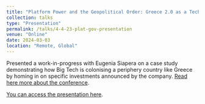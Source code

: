 ```yaml
---
title: "Platform Power and the Geopolitical Order: Greece 2.0 as a Tech Colony"
collection: talks
type: "Presentation"
permalink: /talks/4-4-23-plat-gov-presentation
venue: "Online"
date: 2024-03-03
location: "Remote, Global"
---
```


Presented a work-in-progress with Eugenia Siapera on a case study demonstrating how Big Tech is colonising a periphery country like Greece by homing in on specific investments announced by the company. [Read here more about the conference](https://platgov.net/conference-2023/).

[You can access the presentation here](https://github.com/p-charis/cpapaevangelou/blob/dab1bcfdf05b158595f18189415b5c4f1bc99d9e/platform-power-greece-colonialism.pdf).
